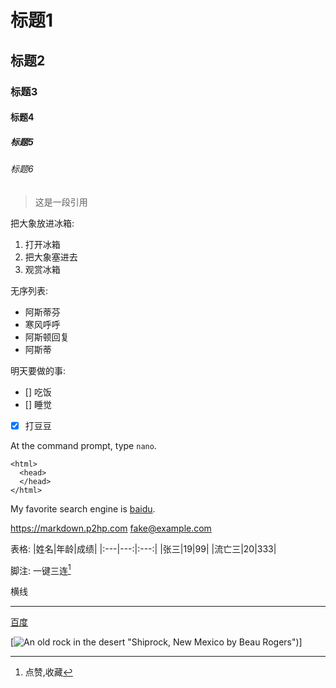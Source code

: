 # 标题1
## 标题2
### 标题3
#### 标题4
##### 标题5
###### 标题6

>这是一段引用


把大象放进冰箱:  
1. 打开冰箱
2. 把大象塞进去
3. 观赏冰箱

无序列表:
- 阿斯蒂芬
- 寒风呼呼
- 阿斯顿回复
- 阿斯蒂

明天要做的事:
- [] 吃饭
- [] 睡觉
- [x] 打豆豆

At the command prompt, type `nano`.

    <html>
      <head>
      </head>
    </html>

My favorite search engine is [baidu](https://www.baidu.com/).

<https://markdown.p2hp.com>
<fake@example.com>

表格:
|姓名|年龄|成绩|
|:---|---:|:---:|
|张三|19|99|
|流亡三|20|333|

脚注:
一键三连[^三连]

[^三连]:点赞,收藏

横线

---

[百度](https://www.baidu.com/"百度")

[![An old rock in the desert](https://image.so.com/view?src=360pic_strong&z=1&i=0&cmg=15484592.2232186717787085800.1713424136557.4102&q=%E5%9B%BE%E7%89%87&correct=%E5%9B%BE%E7%89%87&ancestor=list&cmsid=fbbd1331a66eb21b020e68ad4cbc57a0&cmras=6&cn=0&gn=0&kn=50&crn=0&bxn=20&fsn=130&cuben=0&pornn=0&manun=24&adstar=0&clw=247#id=5076d438705ef75e459d7f08d4fffb9a&currsn=0&ps=128&pc=128) "Shiprock, New Mexico by Beau Rogers")]
